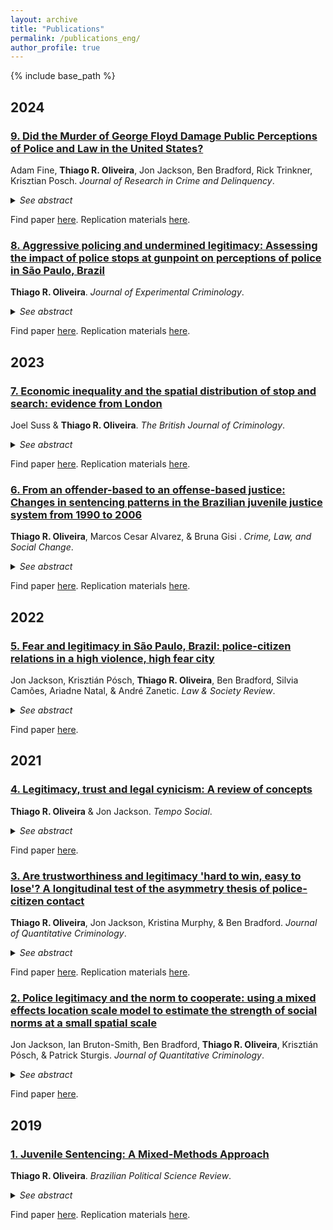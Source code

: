 ```yaml
---
layout: archive
title: "Publications"
permalink: /publications_eng/
author_profile: true
---
```


{% include base_path %}

## 2024

### [9. Did the Murder of George Floyd Damage Public Perceptions of Police and Law in the United States?]((https://thiagoroliveira.com/files/Floyd_JRCD.pdf))

  Adam Fine, **Thiago R. Oliveira**, Jon Jackson, Ben Bradford, Rick Trinkner, Krisztian Posch. <i>Journal of Research in Crime and Delinquency</i>.
  
  <details>
  <summary><i>See abstract</i></summary>
 
  <b>Abstract</b>:<br>
  
  <b>Objectives:</b> The police killing of George Floyd energized the Black Lives Matter (BLM) social movement across the United States in the summer of 2020. We test the impact on public perceptions of the fairness and legitimacy of the police and law.<br>
  
  <b>Methods:</b> A four-state, three-wave, short-term longitudinal study (N = 1048; Arizona, Michigan, New York, and Texas) used a novel design focused on differences in change over time to test whether public perceptions changed after the killing of Floyd.<br>
  
  <b>Results:</b> Fielding multiple outcome markers, as well as multiple pseudo-placebo comparison variables, we found that perceptions of police procedural justice, distributive justice, and bounded authority, as well as perceptions of the legitimacy of the police and law, declined following Floyd's murder. Levels of trust in science, identification with healthcare workers, and collective efficacy perceptions did not change. As discussed in the paper, the effects varied by participants’ political views.<br>
  
  <b>Conclusions:</b> The police killing of George Floyd and subsequent protests seemed to have damaged attitudes towards police and the law.<br>
  
  <b>Keywords</b>: procedural justice, police perceptions, police legitimacy, police brutality.
 
  </details>
  
  Find paper [here](https://journals.sagepub.com/doi/10.1177/00224278241263527). Replication materials [here](https://github.com/oliveirathiago/JRCD_Floyd).

### [8. Aggressive policing and undermined legitimacy: Assessing the impact of police stops at gunpoint on perceptions of police in São Paulo, Brazil](https://thiagoroliveira.com/files/paper_2022_JOEX.pdf)

  **Thiago R. Oliveira**. <i>Journal of Experimental Criminology</i>.
  
  <details>
  <summary><i>See abstract</i></summary>
 
  <b>Abstract</b>:<br>
  
  <b>Objectives:</b> Test the effects of a recent police stop and a recent police stop at gunpoint on changes in attitudes towards the police among residents of Brazil’s biggest city.<br>
  
  <b>Methods:</b> A three-wave longitudinal survey of São Paulo residents (2015-2019) measured people’s beliefs about police legitimacy, expectations of police fairness, effectiveness, and overpolicing, whether they were recently stopped by the police, and whether officers had pointed a gun at them during that stop. Analysis is carried out using matching methods for panel data.<br>
  
  <b>Results:</b> While estimates are too imprecise to suggest an effect of a recent police stop on attitudinal change, recent police stops at gunpoint decrease public expectations of police fairness, increase expectations of over- policing, and harm public beliefs of police legitimacy.<br>
  
  <b>Conclusions:</b> Under a credible conditional parallel trends assumption, this study provides causal evidence on the relationship between aggressive policing practices and legal attitudes, with implications to public recognition of legal authority in a major Global South city.<br>
  
  <b>Keywords</b>: Aggressive policing, Brazil, causal inference with panel data, perceptions of police, police legitimacy, police stops, procedural justice
 
  </details>
  
  Find paper [here](https://link.springer.com/article/10.1007/s11292-022-09527-9). Replication materials [here](https://github.com/oliveirathiago/CausalPoliceStops).
  
## 2023

### [7. Economic inequality and the spatial distribution of stop and search: evidence from London](https://thiagoroliveira.com/files/paper_2022_BJC.pdf)
  
  Joel Suss & **Thiago R. Oliveira**. <i> The British Journal of Criminology</i>.
  
  <details>
  <summary><i>See abstract</i></summary>
  
  <b>Abstract</b>: We analyse the spatial concentration of stop and search (S&S) practices. Previous work argues that the persistent reliance on S&S, despite weak to null deterrent effects on crime, results from a social order maintenance motivation on the part of the police. Expanding previous studies that focused on *who* tends to be stopped and searched by police officers, we focus on *where* S&S concentrates and investigate the role of economic inequality. We use data from London in 2019 and demonstrate that a novel measure of salient, spatially-granular economic inequality is positively associated with S&S incidence at a small spatial scale, even when controlling for crime rates and other important variables. Police officers more frequently stop and search members of the public in places where the well-off and the economically precarious co-exist. Implications for understanding S&S as a tool which distinguishes between citizens, between those to protect and potential criminals, are discussed.<br>
 
  <b>Keywords</b>: policing, stop and search, economic inequality, police effectiveness, social control
  
  </details>
  
  Find paper [here](https://academic.oup.com/bjc/advance-article/doi/10.1093/bjc/azac069/6674351?login=false). Replication materials [here](http://github.com/jhsuss/stop-search).
  
### [6. From an offender-based to an offense-based justice: Changes in sentencing patterns in the Brazilian juvenile justice system from 1990 to 2006](https://link.springer.com/article/10.1007/s10611-022-10065-8)

  **Thiago R. Oliveira**, Marcos Cesar Alvarez, & Bruna Gisi . <i>Crime, Law, and Social Change</i>.
  
  <details>
  <summary><i>See abstract</i></summary>

  <b>Abstract</b>: Juvenile justice systems around the globe are becoming increasingly more similar to criminal justice systems. In Brazil, previous legislations focused on the individuals themselves and did not distinguish between young offenders and children in precarious conditions, but a new legislation in 1990 marked a rupture and introduced elements of criminal law. We leverage a unique data set representative of every adolescent who has been through the juvenile justice system in the state of São Paulo between 1990 and 2006 and provide a quantitative assessment of the changes in sentencing patterns in the period. Results suggest that judges increasingly prioritise violent and drug-related offenses when convicting adolescent defendants, indicating that the Brazilian juvenile justice system progressively resembles the criminal justice rationale by emphasising the ideal of proportionality between crime and punishment. We conclude with a discussion on pendular justice, suggesting that juvenile justice in Brazil is moving from a positivist-inspired to a classic-inspire justice system.

  </details>
  
  Find paper [here](https://link.springer.com/article/10.1007/s10611-022-10065-8). Replication materials [here](https://github.com/oliveirathiago/pendular_justice).
  
## 2022

### [5. Fear and legitimacy in São Paulo, Brazil: police-citizen relations in a high violence, high fear city](https://thiagoroliveira.com/files/paper_2021_LSR.pdf)

  Jon Jackson, Krisztián Pósch, **Thiago R. Oliveira**, Ben Bradford, Silvia Camões, Ariadne Natal, & André Zanetic. <i>Law & Society Review</i>.
  
  <details>
  <summary><i>See abstract</i></summary>

  <b>Abstract</b>: We examine consensual and coercive police–citizen relations in São Paulo, Brazil. According to procedural justice theory, popular legitimacy operates as part of a virtuous circle, whereby normatively appropriate police behavior encourages people to self-regulate, which then reduces the need for coercive forms of social control. But can consensual and coercive police–citizen relations be so easily disentangled in a city in which many people fear crime, where the ability to use force can often be palpable in even mundane police–citizen interactions, where some people fear police but also tolerate extreme police violence, and where the image of the military police as “just another (violent) gang” has significant cultural currency? Legitimacy has two components—assent (ascribed right to power) and consent (conferred right to govern)—and consistent with prior work from the US, UK, and Australia, we find that procedural justice is key to the legitimation of the police. Yet, the empirical link between legitimacy and legal compliance is complicated by ambivalent authority relations, rooted in part in heightened cultural expectations about police use of force to exercise power. We finish the paper with a discussion of the theoretical and policy implications of these findings.

  </details>
  
  Find paper [here](https://onlinelibrary.wiley.com/doi/abs/10.1111/lasr.12589).


## 2021

### [4. Legitimacy, trust and legal cynicism: A review of concepts](https://thiagoroliveira.com/files/paper_2021_TS.pdf)

  **Thiago R. Oliveira** & Jon Jackson. <i>Tempo Social</i>.
  
  <details>
  <summary><i>See abstract</i></summary>
  
  <b>Abstract</b>. We review the concepts of legitimacy, trust, and legal cynicism in the context the debate about police legitimacy, discuss the extent to which these concepts relate to each other, and offer some early, speculative thoughts on how a relational model of legitimacy can extend beyond procedural justiceconcerns.  Relying  upon  procedural  justice  theory,  we  emphasise  the  distinction  between  police legitimacy and legitimation: popular legitimacy is defined as public beliefs that legal authority has the right to rule (people acknowledge the moral appropriateness of legal authority) and the authority to govern (people recognise legal authority as the rightful authority), whereas legitimation is related to the criteria people use to judge the normative appropriateness of legal agents’ exercise of power (e.g., the extent to  which  police  officers  are  trustworthy  to  behave  in  accordance  with  people’s  normative expectations). Building on studies on legal cynicism and legal socialisation, we consider how other aspects of police conduct can send negative relational messages about people’s value within society and undermine  their  judgements  about  the  legitimacy  of  legal  authority –messages  of oppression, marginalisation,and neglectover the life course. We conclude suggesting avenues for future research on public-police relations.
  
   </details>
   
  Find paper [here](https://www.scielo.br/j/ts/a/bFsqvFF3DmrTzJKx3VFkgKN/).

### [3. Are trustworthiness and legitimacy 'hard to win, easy to lose'? A longitudinal test of the asymmetry thesis of police-citizen contact](https://thiagoroliveira.com/files/paper_2021_JQC.pdf)

  **Thiago R. Oliveira**, Jon Jackson, Kristina Murphy, & Ben Bradford. <i>Journal of Quantitative Criminology</i>.
  
  <details>
  <summary><i>See abstract</i></summary>
  
  <b>Objectives</b>: Test the asymmetry thesis of police-citizen contact that police trustworthiness and legitimacy are affected more by negative than by positive experiences of interactions with legal agents by analyzing changes in attitudes towards the police after an encounter with the police. Test whether prior attitudes moderate the impact of contact on changes in attitudes towards the police.<br>
  
  <b>Methods</b>: A two-wave panel survey of a nationally representative sample of Australian adults measured people’s beliefs about police trustworthiness (procedural fairness and effectiveness), their duty to obey the police, their contact with the police between the two waves, and their evaluation of those encounters in terms of process and outcome. Analysis is carried out using autoregressive structural equation modeling and latent moderated structural models.<br>
  
  <b>Results</b>: The association between both process and outcome evaluation of police-citizen encounters and changes in attitudes towards the police is asymmetrical for trust in police effectiveness, symmetrical for trust in procedural fairness, and asymmetrical (in the opposite direction expected) for duty to obey the police. Little evidence of heterogeneity in the association between encounters and trust in procedural fairness and duty to obey, but prior levels of perceived effectiveness moderate the association between outcome evaluation and changes in trust in police effectiveness.<br>
  
  <b>Conclusions</b>: The association between police-citizen encounters and attitudes towards the police may not be as asymmetrical as previously thought, particularly for changes in trust in procedural fairness and legitimacy. Policy implications include considering public-police interactions as ‘teachable moments’ and potential sources for enhancing police trustworthiness and legitimacy.

  </details>
  
  Find paper [here](https://link.springer.com/article/10.1007/s10940-020-09478-2?wt_mc=Internal.Event.1.SEM.ArticleAuthorOnlineFirst).  Replication materials [here](https://github.com/oliveirathiago/HardToWinEasyToLose_JQC2020).
  

### [2. Police legitimacy and the norm to cooperate: using a mixed effects location scale model to estimate the strength of social norms at a small spatial scale](https://thiagoroliveira.com/files/paper_2020_JQC.pdf)

  Jon Jackson, Ian Bruton-Smith, Ben Bradford, **Thiago R. Oliveira**, Krisztián Pósch, & Patrick Sturgis. <i>Journal of Quantitative Criminology</i>.
  
  <details>
  <summary><i>See abstract</i></summary>

  <b>Abstract</b>.<br>
  <b>Objectives</b>: Test whether cooperation with the police can be modelled as a place-based norm that varies in strength from one neighborhoodto the next. Estimate whether perceived police legitimacy predicts an  individual’s willingness  to  cooperate in weak-norm neighborhoods,but not in  strong-norm neighborhoods where most  people  are either willing or  unwilling to  cooperate, irrespective of  their perceptions of police legitimacy.<br>
  
  <b>Methods</b>: A survey of 1,057individuals in 98 relatively high-crime English neighborhoodsdefined at a small spatial scale measured (a) willingness to cooperate using a hypothetical crime vignette and (b) legitimacy using indicators of normative alignment between police and citizen values. A mixed-effects,location-scale  model  estimated the  cluster-level  mean  and cluster-level variance  of willingness  to cooperateas a neighborhood-level latent variable. A cross-level interaction tested whether legitimacy predicts individual-level willingness to cooperate only in neighborhoods where the norm is weak.<br>
  
  <b>Results</b>: Willingness to cooperate clustered strongly by neighborhood. Therewere neighborhoods with (i) high meanand low variance, (ii) high meanand high variance, (iii) (relatively) low meanand low variance, and (iv) (relatively) low meanand high variance. Legitimacy was only a positive predictor of cooperation  in neighborhoods  that had a (relatively) low  mean  and  high  variance.  There  was little variance left to explain in neighborhoods where the norm was strong.<br>
  
  <b>Conclusions</b>: Findings support a boundary condition of procedural  justice  theory:  namely, that cooperationcan  be  modelled  asa place-based norm  that  variesin  strengthfrom neighborhood to neighborhoodand that legitimacy only predicts an  individual’s willingness  to  cooperate in neighborhoods where the norm is relatively weak. 

  </details>

  Find paper [here](https://link.springer.com/article/10.1007%2Fs10940-020-09467-5).

## 2019

### [1. Juvenile Sentencing: A Mixed-Methods Approach](http://oliveirathiago.github.io/files/paper_2019bpsr.pdf)

  **Thiago R. Oliveira**. <i>Brazilian Political Science Review</i>.
  
  <details>
  <summary><i>See abstract</i></summary>
  
  <b>Abstract</b>: How do socially relevant attributes influence juvenile criminal sentencing? While judicial decisions should, in principle, be fully based on legally relevant factors such as the seriousness of the offense and the defendant’s criminal record, I ask whether and how extralegal characteristics related to the adolescent’s position in structural relations affect the decision-making process. I propose a mixed-methods design to study mechanisms of criminal sentencing. Using data from a representative sample of the São Paulo juvenile justice system records, I estimate mixed-effects logistic models to assess the probability of being sentenced to confinement given certain extralegal attributes, while controlling for legally relevant variables. Interaction effects show that adolescents registered as full-time students and classified as drug users are more likely to be sentenced to confinement than their counterparts, even when the arraignment is the same. The second step involved weekly visits to the juvenile courthouse in São Paulo over four months to observe judicial hearings. Prosecutors are central to the decision-making process. The standard decision-making mechanism is based on police documents and legally relevant information. When there is a rupture in the definition of the situation (usually when non-minority defendants enter the courtroom), a new mechanism emerges and more lenient decisions are made.
  
  </details>
  
  Find paper [here](https://brazilianpoliticalsciencereview.org/article/juvenile-sentencing-a-mixed-methods-approach/). Replication materials [here](https://doi.org/10.7910/DVN/QLKRGD).


